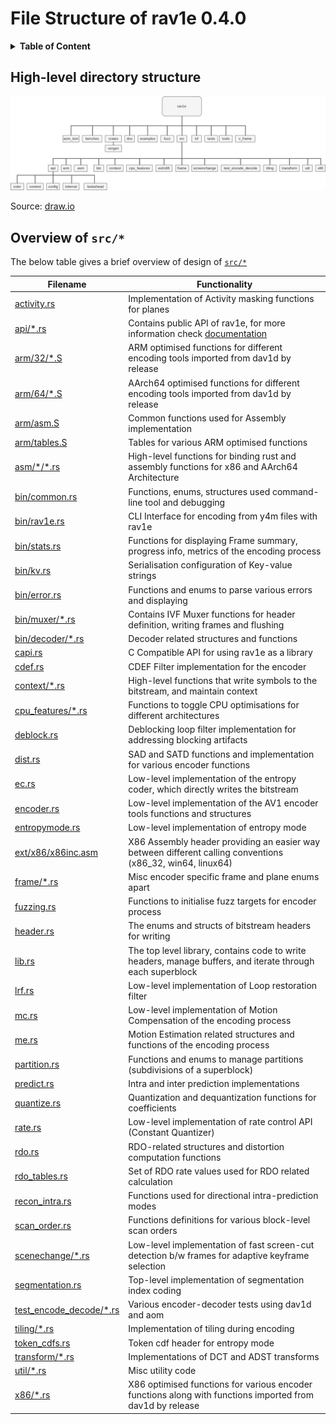 
# File Structure of rav1e 0.4.0

<details>
<summary><b>Table of Content</b></summary>

- [High-level directory structure](#high-level-directory-structure)
- [Overview of `src/*`](#overview-of-src)
</details>

## High-level directory structure

![Image](structure.png)

Source: [draw.io](structure.drawio)

##  Overview of `src/*`

The below table gives a brief overview of design of [`src/*`](../src/)

| Filename                                              | Functionality                                                                                              |
| ----------------------------------------------------- | ---------------------------------------------------------------------------------------------------------- |
| [activity.rs](../src/activity.rs)                     | Implementation of Activity masking functions for planes                                                    |
| [api/*.rs](../src/api/)                               | Contains public API of rav1e, for more information check [documentation](https://docs.rs/rav1e/)           |
| [arm/32/*.S](../src/arm/32/)                          | ARM optimised functions for different encoding tools imported from dav1d by release                        |
| [arm/64/*.S](../src/arm/64)                           | AArch64 optimised functions for different encoding tools imported from dav1d by release                    |
| [arm/asm.S](../src/arm/asm.S)                         | Common functions used for Assembly implementation                                                          |
| [arm/tables.S](../src/arm/tables.S)                   | Tables for various ARM optimised functions                                                                 |
| [asm/\*/*.rs](../src/asm/)                            | High-level functions for binding rust and assembly functions for x86 and AArch64 Architecture              |
| [bin/common.rs](../src/bin/common.rs)                 | Functions, enums, structures used command-line tool and debugging                                          |
| [bin/rav1e.rs](../src/bin/rav1e.rs)                   | CLI Interface for encoding from y4m files with rav1e                                                       |
| [bin/stats.rs](../src/bin/stats.rs)                   | Functions for displaying Frame summary, progress info, metrics of the encoding process                     |
| [bin/kv.rs](../src/bin/kv.rs)                         | Serialisation configuration of Key-value strings                                                           |
| [bin/error.rs](../src/bin/error.rs)                   | Functions and enums to parse various errors and displaying                                                 |
| [bin/muxer/*.rs](../src/bin/muxer/)                   | Contains IVF Muxer functions for header definition, writing frames and flushing                            |
| [bin/decoder/*.rs](../src/bin/decoder/)               | Decoder related structures and functions                                                                   |
| [capi.rs](../src/capi.rs)                             | C Compatible API for using rav1e as a library                                                              |
| [cdef.rs](../src/cdef.rs)                             | CDEF Filter implementation for the encoder                                                                 |
| [context/*.rs](../src/context/)                       | High-level functions that write symbols to the bitstream, and maintain context                             |
| [cpu_features/*.rs](../src/cpu_features)              | Functions to toggle CPU optimisations for different architectures                                          |
| [deblock.rs](../src/deblock.rs)                       | Deblocking loop filter implementation for addressing blocking artifacts                                    |
| [dist.rs](../src/dist.rs)                             | SAD and SATD functions and implementation for various encoder functions                                    |
| [ec.rs](../src/ec.rs)                                 | Low-level implementation of the entropy coder, which directly writes the bitstream                         |
| [encoder.rs](../src/encoder.rs)                       | Low-level implementation of the AV1 encoder tools functions and structures                                 |
| [entropymode.rs](../src/entropymode.rs)               | Low-level implementation of entropy mode                                                                   |
| [ext/x86/x86inc.asm](../src/ext/x86/x86inc.asm)       | X86 Assembly header providing an easier way between different calling conventions (x86_32, win64, linux64) |
| [frame/*.rs](../src/frame/)                           | Misc encoder specific frame and plane enums apart                                                          |
| [fuzzing.rs](../src/fuzzing.rs)                       | Functions to initialise fuzz targets for encoder process                                                   |
| [header.rs](../src/header.rs)                         | The enums and structs of bitstream headers for writing                                                     |
| [lib.rs](../src/lib.rs)                               | The top level library, contains code to write headers, manage buffers, and iterate through each superblock |
| [lrf.rs](../src/lrf.rs)                               | Low-level implementation of Loop restoration filter                                                        |
| [mc.rs](../src/mc.rs)                                 | Low-level implementation of Motion Compensation of the encoding process                                    |
| [me.rs](../src/me.rs)                                 | Motion Estimation related structures and functions of the encoding process                                 |
| [partition.rs](../src/partition.rs)                   | Functions and enums to manage partitions (subdivisions of a superblock)                                    |
| [predict.rs](../src/predict.rs)                       | Intra and inter prediction implementations                                                                 |
| [quantize.rs](../src/quantize.rs)                     | Quantization and dequantization functions for coefficients                                                 |
| [rate.rs](../src/rate.rs)                             | Low-level implementation of rate control API (Constant Quantizer)                                          |
| [rdo.rs](../src/rdo.rs)                               | RDO-related structures and distortion computation functions                                                |
| [rdo_tables.rs](../src/rdo_tables.rs)                 | Set of RDO rate values used for RDO related calculation                                                    |
| [recon_intra.rs](../src/recon_intra.rs)               | Functions used for directional intra-prediction modes                                                      |
| [scan_order.rs](../src/scan_order.rs)                 | Functions definitions for various block-level scan orders                                                  |
| [scenechange/*.rs](../src/scenechange)                | Low-level implementation of fast screen-cut detection b/w frames for adaptive keyframe selection           |
| [segmentation.rs](../src/segmentation.rs)             | Top-level implementation of segmentation index coding                                                      |
| [test_encode_decode/*.rs](../src/test_encode_decode/) | Various encoder-decoder tests using dav1d and aom                                                          |
| [tiling/*.rs](../src/tiling/)                         | Implementation of tiling during encoding                                                                   |
| [token_cdfs.rs](../src/token_cdfs.rs)                 | Token cdf header for entropy mode                                                                          |
| [transform/*.rs](../src/transform)                    | Implementations of DCT and ADST transforms                                                                 |
| [util/*.rs](../src/util/)                             | Misc utility code                                                                                          |
| [x86/*.rs](../src/x86)                                | X86 optimised functions for various encoder functions along with functions imported from dav1d by release  |
